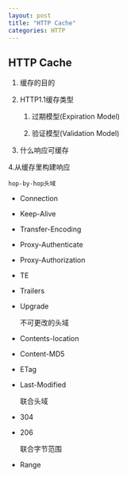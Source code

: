 ```yaml
---
layout: post
title: "HTTP Cache"
categories: HTTP
---
```


## HTTP Cache
1. 缓存的目的

2. HTTP1.1缓存类型

    1. 过期模型(Expiration Model)

    2. 验证模型(Validation Model)
3. 什么响应可缓存

4.从缓存里构建响应

    hop-by-hop头域

* Connection
* Keep-Alive
* Transfer-Encoding
* Proxy-Authenticate
* Proxy-Authorization
* TE
* Trailers
* Upgrade


    不可更改的头域

- Contents-location
- Content-MD5
- ETag
- Last-Modified

    联合头域
* 304
* 206


    联合字节范围
* Range
